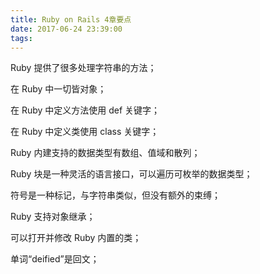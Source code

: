 ```yaml
---
title: Ruby on Rails 4章要点
date: 2017-06-24 23:39:00
tags:
---
```

Ruby 提供了很多处理字符串的方法；

在 Ruby 中一切皆对象；

在 Ruby 中定义方法使用 def 关键字；

在 Ruby 中定义类使用 class 关键字；

Ruby 内建支持的数据类型有数组、值域和散列；

Ruby 块是一种灵活的语言接口，可以遍历可枚举的数据类型；

符号是一种标记，与字符串类似，但没有额外的束缚；

Ruby 支持对象继承；

可以打开并修改 Ruby 内置的类；

单词“deified”是回文；
